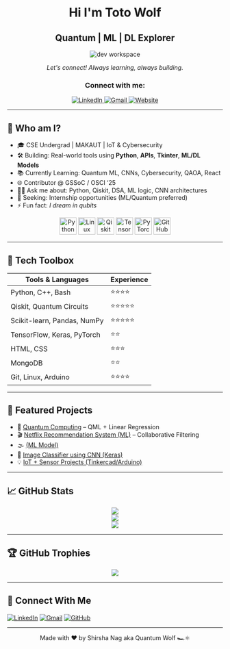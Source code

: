 
<h1 align="center">Hi I'm Toto Wolf</h1>

<h2 align="center">Quantum | ML | DL Explorer</h2>

<p align="center">
  <img src="https://raw.githubusercontent.com/UTSAVS26/UTSAVS26/main/dev.gif" alt="dev workspace" />
</p>

<p align="center"><em>Let's connect! Always learning, always building.</em></p>

<h3 align="center">Connect with me:</h3>

<p align="center">
  <a href="https://www.linkedin.com/in/your-linkedin" target="_blank">
    <img src="https://img.shields.io/badge/LinkedIn-Click-blue?style=for-the-badge&logo=linkedin" alt="LinkedIn">
  </a>
  <a href="mailto:your.email@example.com" target="_blank">
    <img src="https://img.shields.io/badge/Gmail-Click-red?style=for-the-badge&logo=gmail" alt="Gmail">
  </a>
  <a href="https://yourwebsite.com" target="_blank">
    <img src="https://img.shields.io/badge/Website-Click-brightgreen?style=for-the-badge&logo=google-chrome" alt="Website">
  </a>
</p>


---

## 🧠 Who am I?

- 🎓 CSE Undergrad | MAKAUT | IoT & Cybersecurity  
- 🛠️ Building: Real-world tools using **Python**, **APIs**, **Tkinter**, **ML/DL Models**  
- 📚 Currently Learning: Quantum ML, CNNs, Cybersecurity, QAOA, React  
- 🌐 Contributor @ GSSoC / OSCI ‘25  
- 🧑‍💻 Ask me about: Python, Qiskit, DSA, ML logic, CNN architectures  
- 💼 Seeking: Internship opportunities (ML/Quantum preferred)  
- ⚡ Fun fact: *I dream in qubits*  

<p align="center">
  <img src="https://www.vectorlogo.zone/logos/python/python-icon.svg" width="40" alt="Python"/>
  <img src="https://www.vectorlogo.zone/logos/linux/linux-icon.svg" width="40" alt="Linux"/>
  <img src="https://upload.wikimedia.org/wikipedia/commons/thumb/6/6a/Qiskit_logo.svg/512px-Qiskit_logo.svg.png" width="40" alt="Qiskit" />
  <img src="https://www.vectorlogo.zone/logos/tensorflow/tensorflow-icon.svg" width="40" alt="TensorFlow"/>
  <img src="https://www.vectorlogo.zone/logos/pytorch/pytorch-icon.svg" width="40" alt="PyTorch"/>
  <img src="https://www.vectorlogo.zone/logos/github/github-icon.svg" width="40" alt="GitHub"/>
</p>


---

## 🧰 Tech Toolbox

| Tools & Languages | Experience |
|-------------------|------------|
| Python, C++, Bash | ⭐⭐⭐⭐ |
| Qiskit, Quantum Circuits | ⭐⭐⭐⭐⭐ |
| Scikit-learn, Pandas, NumPy | ⭐⭐⭐⭐⭐ |
| TensorFlow, Keras, PyTorch | ⭐⭐|
| HTML, CSS | ⭐⭐⭐ |
| MongoDB | ⭐⭐ |
| Git, Linux, Arduino | ⭐⭐⭐⭐ |

---

## 🚀 Featured Projects

- 🔬 [Quantum Computing](https://github.com/shirshanag/QxLab) – QML + Linear Regression  
- 🎬 [Netflix Recommendation System (ML)](https://github.com/shirshanag/Netflix-recommendation-ml-model) – Collaborative Filtering  
- 🌫️ [(ML Model)](https://github.com/shirshanag/Python-ML-projects)  
- 🧠 [Image Classifier using CNN (Keras)](https://github.com/shirshanag/image-classifier-cnn)  
- 💡 [IoT + Sensor Projects (Tinkercad/Arduino)](https://github.com/shirshanag/Arduino-IoT-Lab)

---

## 📈 GitHub Stats

<p align="center">
  <img src="https://github-readme-stats.vercel.app/api?username=shirshanag&show_icons=true&theme=tokyonight" />
  <br/>
  <img src="https://github-readme-streak-stats.herokuapp.com/?user=shirshanag&theme=tokyonight" />
  <br/>
  <img src="https://github-readme-stats.vercel.app/api/top-langs/?username=shirshanag&layout=compact&theme=tokyonight" />
</p>

---

## 🏆 GitHub Trophies

<p align="center">
  <img src="https://github-profile-trophy.vercel.app/?username=shirshanag&theme=gruvbox&no-bg=true&no-frame=true" />
</p>

---


## 🔗 Connect With Me

<p align="left">
  <a href="https://www.linkedin.com/in/shirsha-nag-b4aa87219/" target="blank"><img align="center" src="https://img.shields.io/badge/-LinkedIn-blue?style=flat-square&logo=linkedin" alt="LinkedIn" /></a>
  <a href="mailto:15shirsha@gmail.com"><img align="center" src="https://img.shields.io/badge/-Gmail-red?style=flat-square&logo=gmail&logoColor=white" alt="Gmail" /></a>
  <a href="https://github.com/shirshanag" target="blank"><img align="center" src="https://img.shields.io/badge/-GitHub-000?style=flat-square&logo=github" alt="GitHub" /></a>
</p>

---

<p align="center">Made with ❤️ by Shirsha Nag aka Quantum Wolf 🏎️⚛️</p>
